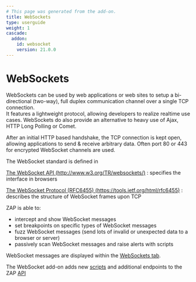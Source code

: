 ```yaml
---
# This page was generated from the add-on.
title: WebSockets
type: userguide
weight: 1
cascade:
  addon:
    id: websocket
    version: 21.0.0
---
```


# WebSockets

WebSockets can be used by web applications or web sites to setup a
bi-directional (two-way), full duplex communication channel over a
single TCP connection.  
It features a lightweight protocol, allowing developers to realize
realtime use cases. WebSockets do also provide an alternative to
heavy use of Ajax, HTTP Long Polling or Comet.  

After an initial HTTP based handshake, the TCP connection is kept open,
allowing applications to send \& receive arbitrary data. Often port
80 or 443 for encrypted WebSocket channels are used.

The WebSocket standard is defined in

[The WebSocket API (http://www.w3.org/TR/websockets/)](http://www.w3.org/TR/websockets/)
:   specifies the interface in browsers

[The WebSocket Protocol (RFC6455) (https://tools.ietf.org/html/rfc6455)](https://tools.ietf.org/html/rfc6455)
:   describes the structure of WebSocket frames upon TCP

ZAP is able to:

* intercept and show WebSocket messages
* set breakpoints on specific types of WebSocket messages
* fuzz WebSocket messages (send lots of invalid or unexpected data to a browser or server)
* passively scan WebSocket messages and raise alerts with scripts

WebSocket messages are displayed within the [WebSockets tab](/docs/desktop/addons/websockets/tab/).  

The WebSocket add-on adds new [scripts](/docs/desktop/addons/websockets/script/) and additional endpoints to the ZAP [API](/docs/desktop/addons/websockets/api/)
